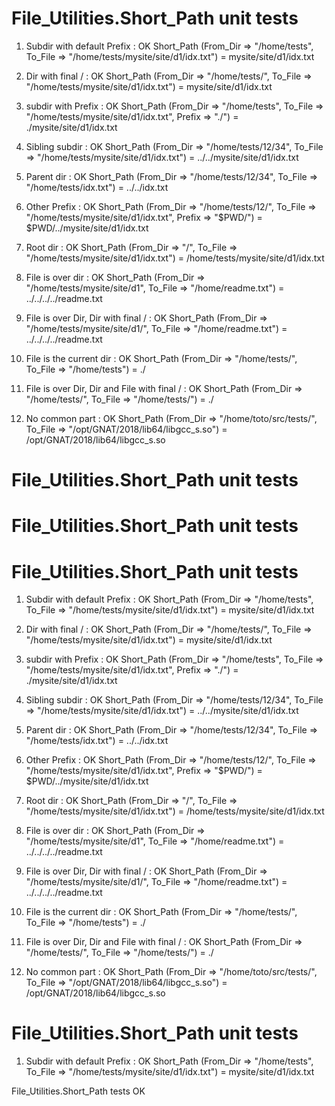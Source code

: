 # File_Utilities.Short_Path unit tests

1. Subdir with default Prefix : OK
Short_Path (From_Dir => "/home/tests",
            To_File  => "/home/tests/mysite/site/d1/idx.txt") = mysite/site/d1/idx.txt

2. Dir with final / : OK
Short_Path (From_Dir => "/home/tests/",
            To_File  => "/home/tests/mysite/site/d1/idx.txt") = mysite/site/d1/idx.txt

3. subdir with Prefix : OK
Short_Path (From_Dir => "/home/tests",
            To_File  => "/home/tests/mysite/site/d1/idx.txt",
            Prefix   => "./") = ./mysite/site/d1/idx.txt

4. Sibling subdir : OK
Short_Path (From_Dir => "/home/tests/12/34",
            To_File  => "/home/tests/mysite/site/d1/idx.txt") = ../../mysite/site/d1/idx.txt

5. Parent dir : OK
Short_Path (From_Dir => "/home/tests/12/34",
            To_File  => "/home/tests/idx.txt") = ../../idx.txt

6. Other Prefix : OK
Short_Path (From_Dir => "/home/tests/12/",
            To_File  => "/home/tests/mysite/site/d1/idx.txt",
            Prefix   => "$PWD/") = $PWD/../mysite/site/d1/idx.txt

7. Root dir : OK
Short_Path (From_Dir => "/",
            To_File  => "/home/tests/mysite/site/d1/idx.txt") = /home/tests/mysite/site/d1/idx.txt

8. File is over dir : OK
Short_Path (From_Dir => "/home/tests/mysite/site/d1",
            To_File  => "/home/readme.txt") = ../../../../readme.txt

9. File is over Dir, Dir with final / : OK
Short_Path (From_Dir => "/home/tests/mysite/site/d1/",
            To_File  => "/home/readme.txt") = ../../../../readme.txt

10. File is the current dir : OK
Short_Path (From_Dir => "/home/tests/",
            To_File  => "/home/tests") = ./

11. File is over Dir, Dir and File with final / : OK
Short_Path (From_Dir => "/home/tests/",
            To_File  => "/home/tests/") = ./

12. No common part : OK
Short_Path (From_Dir => "/home/toto/src/tests/",
            To_File  => "/opt/GNAT/2018/lib64/libgcc_s.so") = /opt/GNAT/2018/lib64/libgcc_s.so

# File_Utilities.Short_Path unit tests

# File_Utilities.Short_Path unit tests

# File_Utilities.Short_Path unit tests

1. Subdir with default Prefix : OK
Short_Path (From_Dir => "/home/tests",
            To_File  => "/home/tests/mysite/site/d1/idx.txt") = mysite/site/d1/idx.txt

2. Dir with final / : OK
Short_Path (From_Dir => "/home/tests/",
            To_File  => "/home/tests/mysite/site/d1/idx.txt") = mysite/site/d1/idx.txt

3. subdir with Prefix : OK
Short_Path (From_Dir => "/home/tests",
            To_File  => "/home/tests/mysite/site/d1/idx.txt",
            Prefix   => "./") = ./mysite/site/d1/idx.txt

4. Sibling subdir : OK
Short_Path (From_Dir => "/home/tests/12/34",
            To_File  => "/home/tests/mysite/site/d1/idx.txt") = ../../mysite/site/d1/idx.txt

5. Parent dir : OK
Short_Path (From_Dir => "/home/tests/12/34",
            To_File  => "/home/tests/idx.txt") = ../../idx.txt

6. Other Prefix : OK
Short_Path (From_Dir => "/home/tests/12/",
            To_File  => "/home/tests/mysite/site/d1/idx.txt",
            Prefix   => "$PWD/") = $PWD/../mysite/site/d1/idx.txt

7. Root dir : OK
Short_Path (From_Dir => "/",
            To_File  => "/home/tests/mysite/site/d1/idx.txt") = /home/tests/mysite/site/d1/idx.txt

8. File is over dir : OK
Short_Path (From_Dir => "/home/tests/mysite/site/d1",
            To_File  => "/home/readme.txt") = ../../../../readme.txt

9. File is over Dir, Dir with final / : OK
Short_Path (From_Dir => "/home/tests/mysite/site/d1/",
            To_File  => "/home/readme.txt") = ../../../../readme.txt

10. File is the current dir : OK
Short_Path (From_Dir => "/home/tests/",
            To_File  => "/home/tests") = ./

11. File is over Dir, Dir and File with final / : OK
Short_Path (From_Dir => "/home/tests/",
            To_File  => "/home/tests/") = ./

12. No common part : OK
Short_Path (From_Dir => "/home/toto/src/tests/",
            To_File  => "/opt/GNAT/2018/lib64/libgcc_s.so") = /opt/GNAT/2018/lib64/libgcc_s.so

# File_Utilities.Short_Path unit tests

1. Subdir with default Prefix : OK
Short_Path (From_Dir => "/home/tests",
            To_File  => "/home/tests/mysite/site/d1/idx.txt") = mysite/site/d1/idx.txt


File_Utilities.Short_Path tests OK
